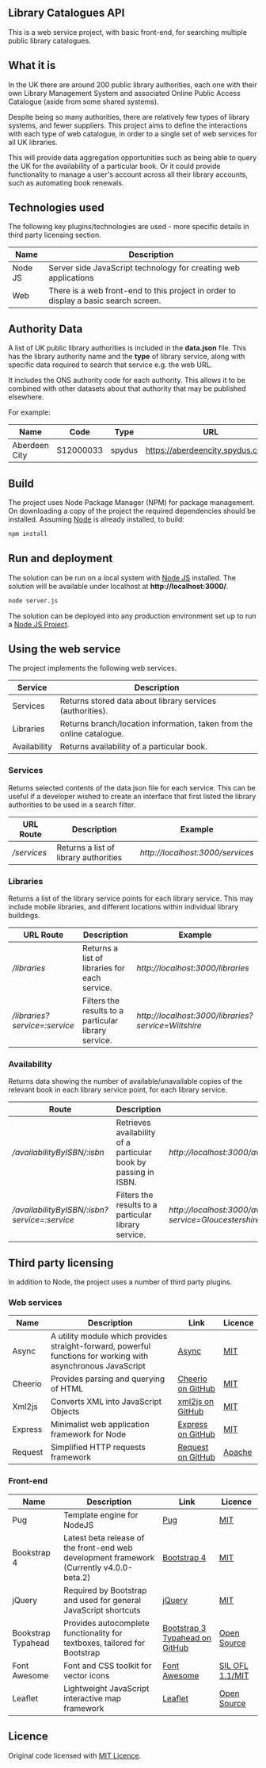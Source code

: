 ## Library Catalogues API

This is a web service project, with basic front-end, for searching multiple public library catalogues.

What it is
----------

In the UK there are around 200 public library authorities, each one with their own Library Management System and associated Online Public Access Catalogue (aside from some shared systems).

Despite being so many authorities, there are relatively few types of library systems, and fewer suppliers. This project aims to define the interactions with each type of web catalogue, in order to a single set of web services for all UK libraries.

This will provide data aggregation opportunities such as being able to query the UK for the availability of a particular book. Or it could provide functionality to manage a user's account across all their library accounts, such as automating book renewals.

Technologies used
-----------------

The following key plugins/technologies are used - more specific details in third party licensing section.

| Name | Description |
| ---- | ----------- |
| Node JS | Server side JavaScript technology for creating web applications |
| Web | There is a web front-end to this project in order to display a basic search screen. |

Authority Data
--------------

A list of UK public library authorities is included in the **data.json** file. This has the library authority name and the **type** of library service, along with specific data required to search that service e.g. the web URL. 

It includes the ONS authority code for each authority. This allows it to be combined with other datasets about that authority that may be published elsewhere.

For example:

| Name | Code | Type | URL | TestISBN |
| ---- | ---- | ---- | --- | -------- |
| Aberdeen City | S12000033 | spydus | https://aberdeencity.spydus.co.uk/ | 9780747538493 |

Build
-----

The project uses Node Package Manager (NPM) for package management. On downloading a copy of the project the required dependencies should be installed. Assuming [Node](https://nodejs.org/en/) is already installed, to build:

```bash
npm install
```

Run and deployment
------------------

The solution can be run on a local system with [Node JS](https://nodejs.org/) installed. The solution will be available under localhost at **http://localhost:3000/**.

```bash
node server.js
```

The solution can be deployed into any production environment set up to run a [Node JS Project](https://nodejs.org/en/).

Using the web service
---------------------

The project implements the following web services.

| Service | Description |
| ------- | ----------- |
| Services | Returns stored data about library services (authorities). |
| Libraries | Returns branch/location information, taken from the online catalogue. |
| Availability | Returns availability of a particular book. |

### Services

Returns selected contents of the data.json file for each service. This can be useful if a developer wished to create an interface that first listed the library authorities to be used in a search filter.

| URL Route | Description | Example |
| ----- | ----------- | ------- |
| */services* | Returns a list of library authorities | *http://localhost:3000/services* |

### Libraries

Returns a list of the library service points for each library service. This may include mobile libraries, and different locations within individual library buildings.

| URL Route | Description | Example |
| ----- | ----------- | ------- |
| */libraries* | Returns a list of libraries for each service. | *http://localhost:3000/libraries* |
| */libraries?service=:service* | Filters the results to a particular library service. | *http://localhost:3000/libraries?service=Wiltshire* |

### Availability

Returns data showing the number of available/unavailable copies of the relevant book in each library service point, for each library service.

| Route | Description | Example |
| ----- | ----------- | ------- |
| */availabilityByISBN/:isbn* | Retrieves availability of a particular book by passing in ISBN.  | *http://localhost:3000/availabilityByISBN/9780747538493* |
| */availabilityByISBN/:isbn?service=:service* | Filters the results to a particular library service. | *http://localhost:3000/availabilityByISBN/9780747538493?service=Gloucestershire* |

Third party licensing
---------------------

In addition to Node, the project uses a number of third party plugins.

### Web services

| Name | Description | Link | Licence |
| ---- | ----------- | ---- | ------- |
| Async | A utility module which provides straight-forward, powerful functions for working with asynchronous JavaScript | [Async](http://caolan.github.io/async/) | [MIT](https://github.com/caolan/async/blob/master/LICENSE) |
| Cheerio | Provides parsing and querying of HTML | [Cheerio on GitHub](https://github.com/cheeriojs/cheerio) | [MIT](https://github.com/cheeriojs/cheerio/blob/master/Readme.md) |
| Xml2js | Converts XML into JavaScript Objects | [xml2js on GitHub](https://github.com/Leonidas-from-XIV/node-xml2js) | [MIT](https://github.com/Leonidas-from-XIV/node-xml2js/blob/master/LICENSE) |
| Express | Minimalist web application framework for Node | [Express on GitHub](https://github.com/expressjs/express) | [MIT](https://github.com/expressjs/express/blob/master/LICENSE) |
| Request | Simplified HTTP requests framework | [Request on GitHub](https://github.com/request/request) | [Apache](https://github.com/request/request/blob/master/LICENSE) |

### Front-end

| Name | Description | Link | Licence |
| ---- | ----------- | ---- | ------- |
| Pug | Template engine for NodeJS | [Pug](https://github.com/pugjs/pug) | [MIT](https://github.com/pugjs/pug/blob/master/LICENSE) |
| Bookstrap 4 | Latest beta release of the front-end web development framework (Currently v4.0.0-beta.2) | [Bootstrap 4](https://v4-alpha.getbootstrap.com) | [MIT](https://github.com/twbs/bootstrap/blob/v4-dev/LICENSE) |
| jQuery | Required by Bootstrap and used for general JavaScript shortcuts | [jQuery](https://jquery.com/) | [MIT](https://github.com/jquery/jquery/blob/master/LICENSE.txt) |
| Bookstrap Typahead | Provides autocomplete functionality for textboxes, tailored for Bootstrap | [Bootstrap 3 Typahead on GitHub](https://github.com/bassjobsen/Bootstrap-3-Typeahead) | [Open Source](https://github.com/bassjobsen/Bootstrap-3-Typeahead) |
| Font Awesome | Font and CSS toolkit for vector icons | [Font Awesome](http://fontawesome.io) | [SIL OFL 1.1/MIT](https://github.com/FortAwesome/Font-Awesome) |
| Leaflet | Lightweight JavaScript interactive map framework | [Leaflet](http://leafletjs.com/) | [Open Source](https://github.com/Leaflet/Leaflet/blob/master/LICENSE) |

Licence
-------

Original code licensed with [MIT Licence](Licence.txt).
